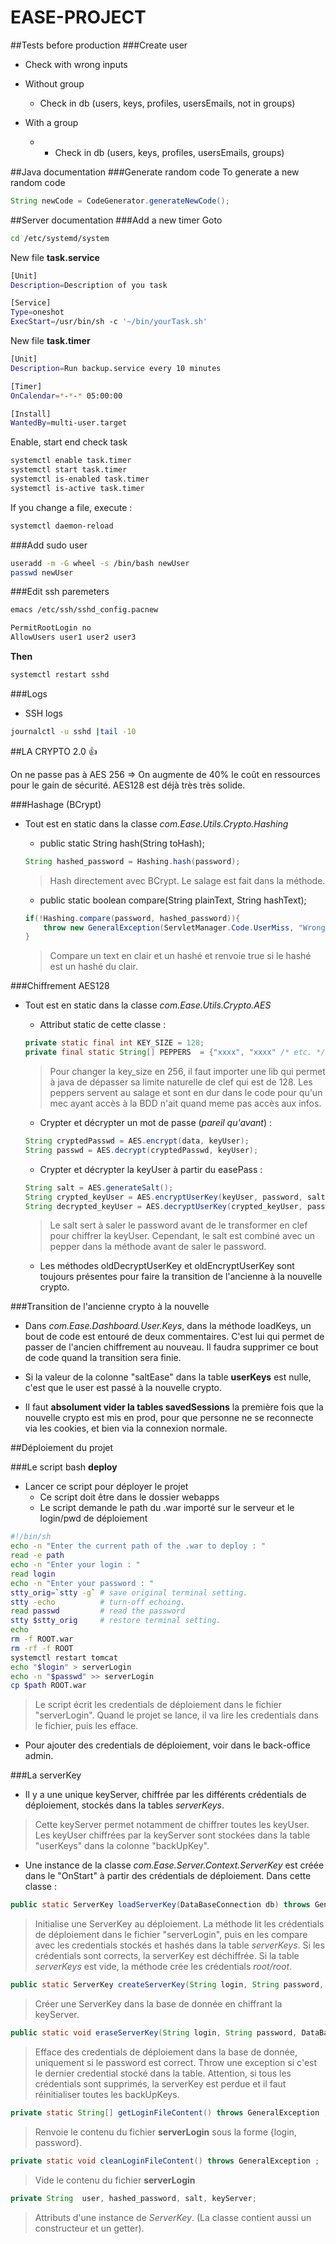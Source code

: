 # EASE-PROJECT

##Tests before production
###Create user
* Check with wrong inputs
* Without group
  * Check in db (users, keys, profiles, usersEmails, not in groups)

* With a group
  * * Check in db (users, keys, profiles, usersEmails, groups)

##Java documentation
###Generate random code
To generate a new random code
```java
String newCode = CodeGenerator.generateNewCode();
```

##Server documentation
###Add a new timer
Goto
```bash
cd /etc/systemd/system
```

New file **task.service**
```bash
[Unit]
Description=Description of you task

[Service]
Type=oneshot
ExecStart=/usr/bin/sh -c '~/bin/yourTask.sh'
```

New file **task.timer**
```bash
[Unit]
Description=Run backup.service every 10 minutes

[Timer]
OnCalendar=*-*-* 05:00:00

[Install]
WantedBy=multi-user.target
```
Enable, start end check task
```bash
systemctl enable task.timer
systemctl start task.timer
systemctl is-enabled task.timer
systemctl is-active task.timer
```
If you change a file, execute :
```bash
systemctl daemon-reload
```

###Add sudo user
```bash
useradd -m -G wheel -s /bin/bash newUser
passwd newUser
```

###Edit ssh paremeters
```bash
emacs /etc/ssh/sshd_config.pacnew

PermitRootLogin no
AllowUsers user1 user2 user3
```
**Then**
```bash
systemctl restart sshd
```

###Logs
* SSH logs
```bash
journalctl -u sshd |tail -10
```

##LA CRYPTO 2.0 :+1:

On ne passe pas à AES 256 => On augmente de 40% le coût en ressources pour le gain de sécurité. AES128 est déjà très très solide.

###Hashage (BCrypt)
* Tout est en static dans la classe *com.Ease.Utils.Crypto.Hashing*
    * public static String hash(String toHash);
    ```java
    String hashed_password = Hashing.hash(password);
    ```
    > Hash directement avec BCrypt. Le salage est fait dans la méthode.
    
    * public static boolean compare(String plainText, String hashText);
    ```java
    if(!Hashing.compare(password, hashed_password)){
        throw new GeneralException(ServletManager.Code.UserMiss, "Wrong email or password.");
    }
    ```
    > Compare un text en clair et un hashé et renvoie true si le hashé est un hashé du clair.

###Chiffrement AES128
* Tout est en static dans la classe *com.Ease.Utils.Crypto.AES*
    * Attribut static de cette classe :
    ```java
    private static final int KEY_SIZE = 128;
    private final static String[] PEPPERS  = {"xxxx", "xxxx" /* etc. */};
    ```
    > Pour changer la key_size en 256, il faut importer une lib qui permet à java de dépasser sa limite naturelle de clef qui est de 128.
    > Les peppers servent au salage et sont en dur dans le code pour qu'un mec ayant accès à la BDD n'ait quand meme pas accès aux infos.
    
    * Crypter et décrypter un mot de passe (*pareil qu'avant*) :
    ```java
    String cryptedPasswd = AES.encrypt(data, keyUser);
    String passwd = AES.decrypt(cryptedPasswd, keyUser);
    ```
    
    * Crypter et décrypter la keyUser à partir du easePass :
    ```java
    String salt = AES.generateSalt();
    String crypted_keyUser = AES.encryptUserKey(keyUser, password, salt);
    String decrypted_keyUser = AES.decryptUserKey(crypted_keyUser, password, salt);
    ```
    > Le salt sert à saler le password avant de le transformer en clef pour chiffrer la keyUser. Cependant, le salt est combiné avec un pepper dans la méthode avant de saler le password.
    
    * Les méthodes oldDecryptUserKey et oldEncryptUserKey sont toujours présentes pour faire la transition de l'ancienne à la nouvelle crypto.
    
###Transition de l'ancienne crypto à la nouvelle
* Dans *com.Ease.Dashboard.User.Keys*, dans la méthode loadKeys, un bout de code est entouré de deux commentaires. C'est lui qui permet de passer de l'ancien chiffrement au nouveau. Il faudra supprimer ce bout de code quand la transition sera finie.

* Si la valeur de la colonne "saltEase" dans la table **userKeys** est nulle, c'est que le user est passé à la nouvelle crypto.

* Il faut **absolument vider la tables savedSessions** la première fois que la nouvelle crypto est mis en prod, pour que personne ne se reconnecte via les cookies, et bien via la connexion normale.


##Déploiement du projet

###Le script bash **deploy**
* Lancer ce script pour déployer le projet
    * Ce script doit être dans le dossier webapps
    * Le script demande le path du .war importé sur le serveur et le login/pwd de déploiement
```bash
#!/bin/sh
echo -n "Enter the current path of the .war to deploy : "
read -e path
echo -n "Enter your login : "
read login   
echo -n "Enter your password : "
stty_orig=`stty -g` # save original terminal setting.
stty -echo          # turn-off echoing.
read passwd         # read the password
stty $stty_orig     # restore terminal setting.
echo
rm -f ROOT.war
rm -rf -f ROOT
systemctl restart tomcat
echo "$login" > serverLogin
echo -n "$passwd" >> serverLogin
cp $path ROOT.war
```
> Le script écrit les credentials de déploiement dans le fichier "serverLogin". Quand le projet se lance, il va lire les credentials dans le fichier, puis les efface.
* Pour ajouter des credentials de déploiement, voir dans le back-office admin.

###La serverKey
* Il y a une unique keyServer, chiffrée par les différents crédentials de déploiement, stockés dans la tables *serverKeys*.
> Cette keyServer permet notamment de chiffrer toutes les keyUser. Les keyUser chiffrées par la keyServer sont stockées dans la table "userKeys" dans la colonne "backUpKey".

* Une instance de la classe *com.Ease.Server.Context.ServerKey* est créée dans le "OnStart" à partir des crédentials de déploiement. Dans cette classe :

```java
public static ServerKey loadServerKey(DataBaseConnection db) throws GeneralException, SQLException ;
```
> Initialise une ServerKey au déploiement. La méthode lit les crédentials de déploiement dans le fichier "serverLogin", puis en les compare avec les credentials stockés et hashés dans la table *serverKeys*. Si les crédentials sont corrects, la serverKey est déchiffrée. Si la table *serverKeys* est vide, la méthode crée les crédentials *root/root*.

```java
public static ServerKey createServerKey(String login, String password, String keyServer, DataBaseConnection db) throws GeneralException ;
```
> Créer une ServerKey dans la base de donnée en chiffrant la keyServer.

```java
public static void eraseServerKey(String login, String password, DataBaseConnection db) throws GeneralException ;
```
> Efface des credentials de déploiement dans la base de donnée, uniquement si le password est correct. Throw une exception si c'est le dernier credential stocké dans la table. Attention, si tous les crédentials sont supprimés, la serverKey est perdue et il faut réinitialiser toutes les backUpKeys.

```java
private static String[] getLoginFileContent() throws GeneralException ;
```
> Renvoie le contenu du fichier **serverLogin** sous la forme {login, password}.

```java
private static void cleanLoginFileContent() throws GeneralException ;
```
> Vide le contenu du fichier **serverLogin**

```java
private String 	user, hashed_password, salt, keyServer;
```
> Attributs d'une instance de *ServerKey*. (La classe contient aussi un constructeur et un getter).
